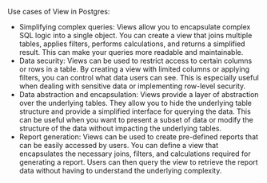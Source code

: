 Use cases of View in Postgres:

- Simplifying complex queries: Views allow you to encapsulate complex SQL logic into a single object. You can create a view that joins multiple tables, applies filters, performs calculations, and returns a simplified result. This can make your queries more readable and maintainable.
- Data security: Views can be used to restrict access to certain columns or rows in a table. By creating a view with limited columns or applying filters, you can control what data users can see. This is especially useful when dealing with sensitive data or implementing row-level security.
- Data abstraction and encapsulation: Views provide a layer of abstraction over the underlying tables. They allow you to hide the underlying table structure and provide a simplified interface for querying the data. This can be useful when you want to present a subset of data or modify the structure of the data without impacting the underlying tables.
- Report generation: Views can be used to create pre-defined reports that can be easily accessed by users. You can define a view that encapsulates the necessary joins, filters, and calculations required for generating a report. Users can then query the view to retrieve the report data without having to understand the underlying complexity.
